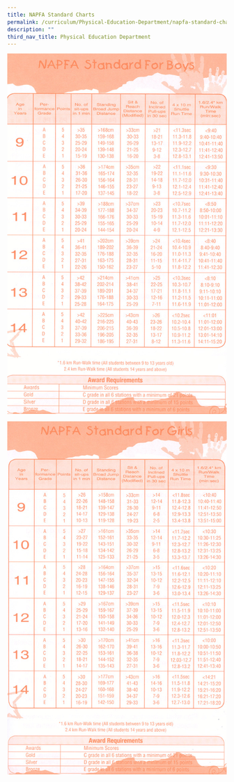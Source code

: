 ```yaml
---
title: NAPFA Standard Charts
permalink: /curriculum/Physical-Education-Department/napfa-standard-charts/
description: ""
third_nav_title: Physical Education Department
---
```

![](/images/napfaboysoriginal.jpeg)

![](/images/napfagirlsoriginal.jpeg)